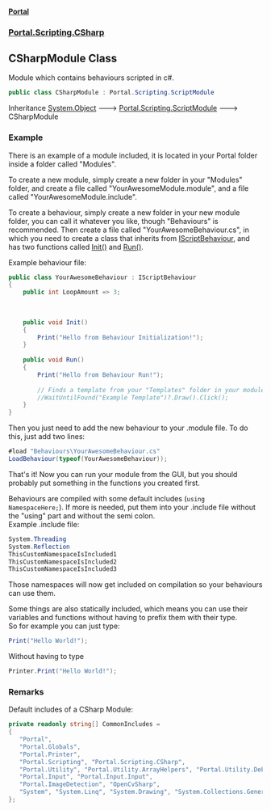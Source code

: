 #### [Portal](index.md 'index')
### [Portal.Scripting.CSharp](Portal.Scripting.CSharp.md 'Portal.Scripting.CSharp')

## CSharpModule Class

Module which contains behaviours scripted in c#.

```csharp
public class CSharpModule : Portal.Scripting.ScriptModule
```

Inheritance [System.Object](https://docs.microsoft.com/en-us/dotnet/api/System.Object 'System.Object') &#129106; [Portal.Scripting.ScriptModule](https://docs.microsoft.com/en-us/dotnet/api/Portal.Scripting.ScriptModule 'Portal.Scripting.ScriptModule') &#129106; CSharpModule

### Example
There is an example of a module included, it is located in your Portal folder inside a folder called "Modules".  
  
To create a new module, simply create a new folder in your "Modules" folder, and create a file called "YourAwesomeModule.module", and a file called "YourAwesomeModule.include".   
  
To create a behaviour, simply create a new folder in your new module folder, you can call it whatever you like, though "Behaviours" is recommended. Then create a file called "YourAwesomeBehaviour.cs", in which you need to create a class that inherits from [IScriptBehaviour](IScriptBehaviour.md 'Portal.Scripting.IScriptBehaviour'), and has two functions called [Init()](IScriptBehaviour.Init().md 'Portal.Scripting.IScriptBehaviour.Init()') and [Run()](IScriptBehaviour.Run().md 'Portal.Scripting.IScriptBehaviour.Run()').  
  
Example behaviour file:  
  
```csharp  
public class YourAwesomeBehaviour : IScriptBehaviour  
{  
    public int LoopAmount => 3;  
  
  
  
    public void Init()  
    {  
        Print("Hello from Behaviour Initialization!");  
    }  
  
    public void Run()  
    {  
        Print("Hello from Behaviour Run!");  
  
        // Finds a template from your "Templates" folder in your module folder, and clicks it!  
        //WaitUntilFound("Example Template")?.Draw().Click();  
    }  
}  
```  
  
Then you just need to add the new behaviour to your .module file. To do this, just add two lines:  
  
```csharp  
#load "Behaviours\YourAwesomeBehaviour.cs"  
LoadBehaviour(typeof(YourAwesomeBehaviour));  
```  
  
That's it! Now you can run your module from the GUI, but you should probably put something in the functions you created first.  
  
Behaviours are compiled with some default includes (`using NamespaceHere;`). If more is needed, put them into your .include file without the "using" part and without the semi colon.  
Example .include file:  
  
```csharp  
System.Threading  
System.Reflection  
ThisCustomNamespaceIsIncluded1  
ThisCustomNamespaceIsIncluded2  
ThisCustomNamespaceIsIncluded3  
```  
Those namespaces will now get included on compilation so your behaviours can use them.  
  
Some things are also statically included, which means you can use their variables and functions without having to prefix them with their type.   
So for example you can just type:  
  
```csharp  
Print("Hello World!");  
```  
Without having to type  
  
```csharp  
Printer.Print("Hello World!");  
```

### Remarks
Default includes of a CSharp Module:  
  
```csharp  
private readonly string[] CommonIncludes =  
{  
   "Portal",  
   "Portal.Globals",  
   "Portal.Printer",  
   "Portal.Scripting", "Portal.Scripting.CSharp",  
   "Portal.Utility", "Portal.Utility.ArrayHelpers", "Portal.Utility.DebugHelpers", "Portal.Utility.DelegateHelpers", "Portal.Utility.MathHelpers", "Portal.Utility.ScriptHelpers", "Portal.Utility.ThreadHelpers",  
   "Portal.Input", "Portal.Input.Input",  
   "Portal.ImageDetection", "OpenCvSharp",  
   "System", "System.Linq", "System.Drawing", "System.Collections.Generic"  
};  
```